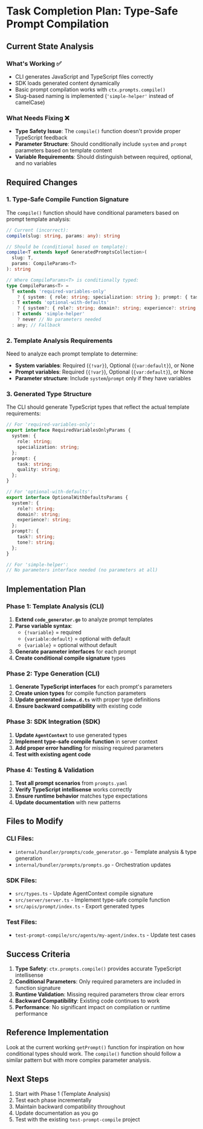 # Task Completion Plan: Type-Safe Prompt Compilation

## Current State Analysis

### What's Working ✅
- CLI generates JavaScript and TypeScript files correctly
- SDK loads generated content dynamically
- Basic prompt compilation works with `ctx.prompts.compile()`
- Slug-based naming is implemented (`'simple-helper'` instead of camelCase)

### What Needs Fixing ❌
- **Type Safety Issue**: The `compile()` function doesn't provide proper TypeScript feedback
- **Parameter Structure**: Should conditionally include `system` and `prompt` parameters based on template content
- **Variable Requirements**: Should distinguish between required, optional, and no variables

## Required Changes

### 1. Type-Safe Compile Function Signature

The `compile()` function should have conditional parameters based on prompt template analysis:

```typescript
// Current (incorrect):
compile(slug: string, params: any): string

// Should be (conditional based on template):
compile<T extends keyof GeneratedPromptsCollection>(
  slug: T, 
  params: CompileParams<T>
): string

// Where CompileParams<T> is conditionally typed:
type CompileParams<T> = 
  T extends 'required-variables-only' 
    ? { system: { role: string; specialization: string }; prompt: { task: string; quality: string } }
  : T extends 'optional-with-defaults'
    ? { system?: { role?: string; domain?: string; experience?: string }; prompt?: { task?: string; tone?: string } }
  : T extends 'simple-helper'
    ? never // No parameters needed
  : any; // Fallback
```

### 2. Template Analysis Requirements

Need to analyze each prompt template to determine:
- **System variables**: Required (`{!var}`), Optional (`{var:default}`), or None
- **Prompt variables**: Required (`{!var}`), Optional (`{var:default}`), or None
- **Parameter structure**: Include `system`/`prompt` only if they have variables

### 3. Generated Type Structure

The CLI should generate TypeScript types that reflect the actual template requirements:

```typescript
// For 'required-variables-only':
export interface RequiredVariablesOnlyParams {
  system: {
    role: string;
    specialization: string;
  };
  prompt: {
    task: string;
    quality: string;
  };
}

// For 'optional-with-defaults':
export interface OptionalWithDefaultsParams {
  system?: {
    role?: string;
    domain?: string;
    experience?: string;
  };
  prompt?: {
    task?: string;
    tone?: string;
  };
}

// For 'simple-helper':
// No parameters interface needed (no parameters at all)
```

## Implementation Plan

### Phase 1: Template Analysis (CLI)
1. **Extend `code_generator.go`** to analyze prompt templates
2. **Parse variable syntax**:
   - `{!variable}` = required
   - `{variable:default}` = optional with default
   - `{variable}` = optional without default
3. **Generate parameter interfaces** for each prompt
4. **Create conditional compile signature** types

### Phase 2: Type Generation (CLI)
1. **Generate TypeScript interfaces** for each prompt's parameters
2. **Create union types** for compile function parameters
3. **Update generated `index.d.ts`** with proper type definitions
4. **Ensure backward compatibility** with existing code

### Phase 3: SDK Integration (SDK)
1. **Update `AgentContext`** to use generated types
2. **Implement type-safe compile function** in server context
3. **Add proper error handling** for missing required parameters
4. **Test with existing agent code**

### Phase 4: Testing & Validation
1. **Test all prompt scenarios** from `prompts.yaml`
2. **Verify TypeScript intellisense** works correctly
3. **Ensure runtime behavior** matches type expectations
4. **Update documentation** with new patterns

## Files to Modify

### CLI Files:
- `internal/bundler/prompts/code_generator.go` - Template analysis & type generation
- `internal/bundler/prompts/prompts.go` - Orchestration updates

### SDK Files:
- `src/types.ts` - Update AgentContext compile signature
- `src/server/server.ts` - Implement type-safe compile function
- `src/apis/prompt/index.ts` - Export generated types

### Test Files:
- `test-prompt-compile/src/agents/my-agent/index.ts` - Update test cases

## Success Criteria

1. **Type Safety**: `ctx.prompts.compile()` provides accurate TypeScript intellisense
2. **Conditional Parameters**: Only required parameters are included in function signature
3. **Runtime Validation**: Missing required parameters throw clear errors
4. **Backward Compatibility**: Existing code continues to work
5. **Performance**: No significant impact on compilation or runtime performance

## Reference Implementation

Look at the current working `getPrompt()` function for inspiration on how conditional types should work. The `compile()` function should follow a similar pattern but with more complex parameter analysis.

## Next Steps

1. Start with Phase 1 (Template Analysis)
2. Test each phase incrementally
3. Maintain backward compatibility throughout
4. Update documentation as you go
5. Test with the existing `test-prompt-compile` project
